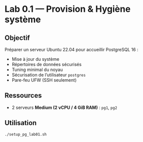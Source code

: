 # Lab 0.1 — Provision & Hygiène système

## Objectif
Préparer un serveur Ubuntu 22.04 pour accueillir PostgreSQL 16 :
- Mise à jour du système
- Répertoires de données sécurisés
- Tuning minimal du noyau
- Sécurisation de l’utilisateur `postgres`
- Pare-feu UFW (SSH seulement)

## Ressources
- 2 serveurs **Medium (2 vCPU / 4 GiB RAM)** : `pg1`, `pg2`

## Utilisation
```bash
./setup_pg_lab01.sh
